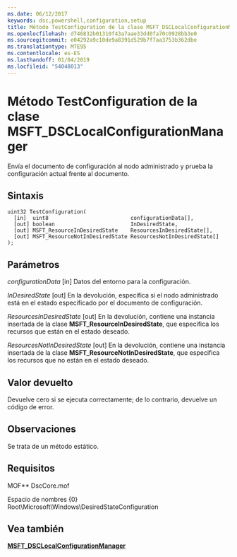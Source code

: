```yaml
---
ms.date: 06/12/2017
keywords: dsc,powershell,configuration,setup
title: Método TestConfiguration de la clase MSFT_DSCLocalConfigurationManager
ms.openlocfilehash: d746832b01310f43a7aae33dd0fa70c0928bb3e0
ms.sourcegitcommit: e04292a9c10de9a8391d529b7f7aa3753b362dbe
ms.translationtype: MTE95
ms.contentlocale: es-ES
ms.lasthandoff: 01/04/2019
ms.locfileid: "54048013"
---
```

# <a name="testconfiguration-method-of-the-msftdsclocalconfigurationmanager-class"></a>Método TestConfiguration de la clase MSFT_DSCLocalConfigurationManager

Envía el documento de configuración al nodo administrado y prueba la configuración actual frente al documento.

## <a name="syntax"></a>Sintaxis

```mof
uint32 TestConfiguration(
  [in]  uint8                          configurationData[],
  [out] boolean                        InDesiredState,
  [out] MSFT_ResourceInDesiredState    ResourcesInDesiredState[],
  [out] MSFT_ResourceNotInDesiredState ResourcesNotInDesiredState[]
);
```

## <a name="parameters"></a>Parámetros

*configurationData* \[in\] Datos del entorno para la configuración.

*InDesiredState* \[out\] En la devolución, especifica si el nodo administrado está en el estado especificado por el documento de configuración.

*ResourcesInDesiredState* \[out\] En la devolución, contiene una instancia insertada de la clase **MSFT_ResourceInDesiredState**, que especifica los recursos que están en el estado deseado.

*ResourcesNotInDesiredState* \[out\] En la devolución, contiene una instancia insertada de la clase **MSFT_ResourceNotInDesiredState**, que especifica los recursos que no están en el estado deseado.

## <a name="return-value"></a>Valor devuelto

Devuelve cero si se ejecuta correctamente; de lo contrario, devuelve un código de error.

## <a name="remarks"></a>Observaciones

Se trata de un método estático.

## <a name="requirements"></a>Requisitos

MOF** DscCore.mof

Espacio de nombres {0} Root\Microsoft\Windows\DesiredStateConfiguration

## <a name="see-also"></a>Vea también

[**MSFT_DSCLocalConfigurationManager**](msft-dsclocalconfigurationmanager.md)